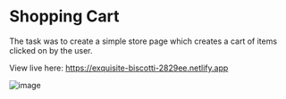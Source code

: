# Shopping Cart

The task was to create a simple store page which creates a cart of items clicked on by the user. 

View live here: https://exquisite-biscotti-2829ee.netlify.app

![image](https://github.com/Suk0shi/ShoppingCart/assets/144342852/c34c7ab8-bf77-4c4f-86a4-4787be485233)
